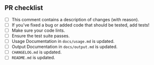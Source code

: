 <!--
# wgs-bact pull request

Thanks for contributing to wgs-bact!

Please fill in the appropriate checklist below.
-->

## PR checklist

- [ ] This comment contains a description of changes (with reason).
- [ ] If you've fixed a bug or added code that should be tested, add tests!
- [ ] Make sure your code lints.
- [ ] Ensure the test suite passes.
- [ ] Usage Documentation in `docs/usage.md` is updated.
- [ ] Output Documentation in `docs/output.md` is updated.
- [ ] `CHANGELOG.md` is updated.
- [ ] `README.md` is updated.